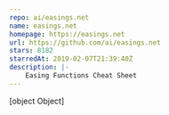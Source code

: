 ```yaml
---
repo: ai/easings.net
name: easings.net
homepage: https://easings.net
url: https://github.com/ai/easings.net
stars: 8182
starredAt: 2019-02-07T21:39:40Z
description: |-
    Easing Functions Cheat Sheet
---
```


[object Object]
